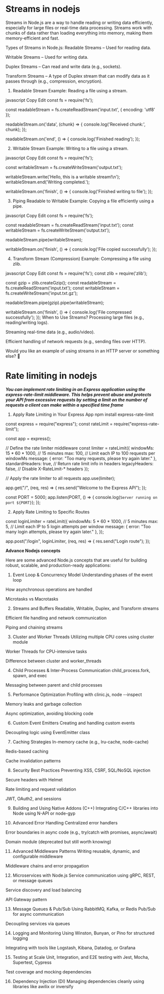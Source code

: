 
# Streams in nodejs
Streams in Node.js are a way to handle reading or writing data efficiently, especially for large files or real-time data processing. Streams work with chunks of data rather than loading everything into memory, making them memory-efficient and fast.

Types of Streams in Node.js:
Readable Streams – Used for reading data.

Writable Streams – Used for writing data.

Duplex Streams – Can read and write data (e.g., sockets).

Transform Streams – A type of Duplex stream that can modify data as it passes through (e.g., compression, encryption).

1. Readable Stream
Example: Reading a file using a stream.

javascript
Copy
Edit
const fs = require('fs');

const readableStream = fs.createReadStream('input.txt', { encoding: 'utf8' });

readableStream.on('data', (chunk) => {
    console.log('Received chunk:', chunk);
});

readableStream.on('end', () => {
    console.log('Finished reading');
});

2. Writable Stream
Example: Writing to a file using a stream.

javascript
Copy
Edit
const fs = require('fs');

const writableStream = fs.createWriteStream('output.txt');

writableStream.write('Hello, this is a writable stream!\n');
writableStream.end('Writing completed.');

writableStream.on('finish', () => {
    console.log('Finished writing to file');
});

3. Piping Readable to Writable
Example: Copying a file efficiently using a pipe.

javascript
Copy
Edit
const fs = require('fs');

const readableStream = fs.createReadStream('input.txt');
const writableStream = fs.createWriteStream('output.txt');

readableStream.pipe(writableStream);

writableStream.on('finish', () => {
    console.log('File copied successfully');
});

4. Transform Stream (Compression)
Example: Compressing a file using zlib.

javascript
Copy
Edit
const fs = require('fs');
const zlib = require('zlib');

const gzip = zlib.createGzip();
const readableStream = fs.createReadStream('input.txt');
const writableStream = fs.createWriteStream('input.txt.gz');

readableStream.pipe(gzip).pipe(writableStream);

writableStream.on('finish', () => {
    console.log('File compressed successfully');
});
When to Use Streams?
Processing large files (e.g., reading/writing logs).

Streaming real-time data (e.g., audio/video).

Efficient handling of network requests (e.g., sending files over HTTP).

Would you like an example of using streams in an HTTP server or something else? 🚀


# Rate limiting in nodejs

***You can implement rate limiting in an Express application using the express-rate-limit middleware. This helps prevent abuse and protects your API from excessive requests by setting a limit on the number of requests a client can make within a specified time frame***

1. Apply Rate Limiting in Your Express App
npm install express-rate-limit


const express = require("express");
const rateLimit = require("express-rate-limit");

const app = express();

// Define the rate limiter middleware
const limiter = rateLimit({
  windowMs: 15 * 60 * 1000, // 15 minutes
  max: 100, // Limit each IP to 100 requests per windowMs
  message: { error: "Too many requests, please try again later." },
  standardHeaders: true, // Return rate limit info in headers
  legacyHeaders: false, // Disable X-RateLimit-* headers
});

// Apply the rate limiter to all requests
app.use(limiter);

app.get("/", (req, res) => {
  res.send("Welcome to the Express API");
});

const PORT = 5000;
app.listen(PORT, () => {
  console.log(`Server running on port ${PORT}`);
});

2. Apply Rate Limiting to Specific Routes

const loginLimiter = rateLimit({
  windowMs: 5 * 60 * 1000, // 5 minutes
  max: 5, // Limit each IP to 5 login attempts per window
  message: { error: "Too many login attempts, please try again later." },
});

app.post("/login", loginLimiter, (req, res) => {
  res.send("Login route");
});


**Advance Nodejs concepts**

Here are some advanced Node.js concepts that are useful for building robust, scalable, and production-ready applications:

1. Event Loop & Concurrency Model
Understanding phases of the event loop

How asynchronous operations are handled

Microtasks vs Macrotasks

2. Streams and Buffers
Readable, Writable, Duplex, and Transform streams

Efficient file handling and network communication

Piping and chaining streams

3. Cluster and Worker Threads
Utilizing multiple CPU cores using cluster module

Worker Threads for CPU-intensive tasks

Difference between cluster and worker_threads

4. Child Processes & Inter-Process Communication
child_process.fork, spawn, and exec

Messaging between parent and child processes

5. Performance Optimization
Profiling with clinic.js, node --inspect

Memory leaks and garbage collection

Async optimization, avoiding blocking code

6. Custom Event Emitters
Creating and handling custom events

Decoupling logic using EventEmitter class

7. Caching Strategies
In-memory cache (e.g., lru-cache, node-cache)

Redis-based caching

Cache invalidation patterns

8. Security Best Practices
Preventing XSS, CSRF, SQL/NoSQL injection

Secure headers with Helmet

Rate limiting and request validation

JWT, OAuth2, and sessions

9. Building and Using Native Addons (C++)
Integrating C/C++ libraries into Node using N-API or node-gyp

10. Advanced Error Handling
Centralized error handlers

Error boundaries in async code (e.g., try/catch with promises, async/await)

Domain module (deprecated but still worth knowing)

11. Advanced Middleware Patterns
Writing reusable, dynamic, and configurable middleware

Middleware chains and error propagation

12. Microservices with Node.js
Service communication using gRPC, REST, or message queues

Service discovery and load balancing

API Gateway pattern

13. Message Queues & Pub/Sub
Using RabbitMQ, Kafka, or Redis Pub/Sub for async communication

Decoupling services via queues

14. Logging and Monitoring
Using Winston, Bunyan, or Pino for structured logging

Integrating with tools like Logstash, Kibana, Datadog, or Grafana

15. Testing at Scale
Unit, Integration, and E2E testing with Jest, Mocha, Supertest, Cypress

Test coverage and mocking dependencies

16. Dependency Injection (DI)
Managing dependencies cleanly using libraries like awilix or inversify










